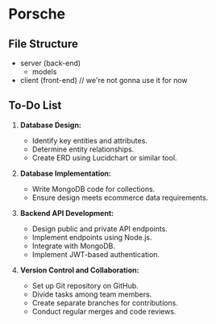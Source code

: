 # Porsche

## File Structure
- server (back-end)
  - models
- client (front-end) // we're not gonna use it for now

## To-Do List

1. **Database Design:**
   - Identify key entities and attributes.
   - Determine entity relationships.
   - Create ERD using Lucidchart or similar tool.

2. **Database Implementation:**
   - Write MongoDB code for collections.
   - Ensure design meets ecommerce data requirements.

3. **Backend API Development:**
   - Design public and private API endpoints.
   - Implement endpoints using Node.js.
   - Integrate with MongoDB.
   - Implement JWT-based authentication.

4. **Version Control and Collaboration:**
   - Set up Git repository on GitHub.
   - Divide tasks among team members.
   - Create separate branches for contributions.
   - Conduct regular merges and code reviews.
